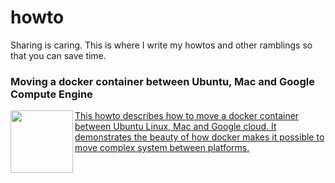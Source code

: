 # howto
Sharing is caring. This is where I write my howtos and other ramblings so that you can save time. 

### Moving a docker container between Ubuntu, Mac and Google Compute Engine
<a href="https://github.com/terchris/howto/blob/master/using_docker_to_move_a_system_between_mac_Ubuntu_and_google_cloud.md">
<img align="left" height="100" src="http://urbalurba.no/dataset/46568ec0-d676-4a2a-a039-4479abf96fba/resource/07f26a58-fc7d-4532-9865-8c11d1ba4f3f/download/dockermoving_small.png"> This howto describes how to move a docker container between Ubuntu Linux, Mac and Google cloud. It demonstrates the beauty of how docker makes it possible to move complex system between platforms. </a>
